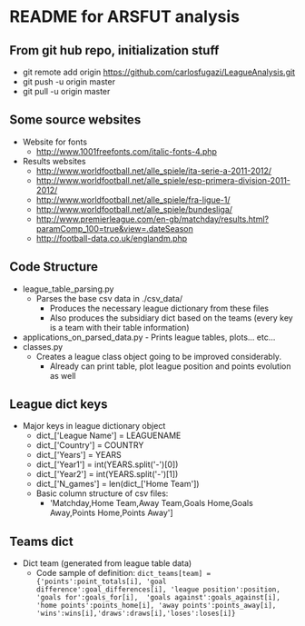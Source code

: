 # README for ARSFUT analysis

## From git hub repo, initialization stuff

+ git remote add origin https://github.com/carlosfugazi/LeagueAnalysis.git
+ git push -u origin master
+ git pull -u origin master

## Some source websites

+ Website for fonts 
	+ http://www.1001freefonts.com/italic-fonts-4.php
+ Results websites
	+ http://www.worldfootball.net/alle_spiele/ita-serie-a-2011-2012/
	+ http://www.worldfootball.net/alle_spiele/esp-primera-division-2011-2012/
	+ http://www.worldfootball.net/alle_spiele/fra-ligue-1/
	+ http://www.worldfootball.net/alle_spiele/bundesliga/
	+ http://www.premierleague.com/en-gb/matchday/results.html?paramComp_100=true&view=.dateSeason
	+ http://football-data.co.uk/englandm.php
	
## Code Structure

+ league_table_parsing.py
	- Parses the base csv data in ./csv_data/
		+ Produces the necessary league dictionary from these files
		+ Also produces the subsidiary dict based on the teams (every key is a team with their table information)
+ applications_on_parsed_data.py
		- Prints league tables, plots... etc...
+ classes.py
	- Creates a league class object going to be improved considerably.
		+ Already can print table, plot league position and points evolution as well

## League dict keys
 
+ Major keys in league dictionary object
	- dict_['League Name'] = LEAGUENAME
 	- dict_['Country'] = COUNTRY
 	- dict_['Years'] = YEARS
 	- dict_['Year1'] = int(YEARS.split('-')[0])
 	- dict_['Year2'] = int(YEARS.split('-')[1])
 	- dict_['N_games'] = len(dict_['Home Team'])
 	- Basic column structure of csv files: 
 		- 'Matchday,Home Team,Away Team,Goals Home,Goals Away,Points Home,Points Away']

## Teams dict 

+ Dict team (generated from league table data)
	- Code sample of definition: 
		`dict_teams[team] = {'points':point_totals[i],
 		'goal difference':goal_differences[i],
 		'league position':position, 'goals for':goals_for[i], 
 		'goals against':goals_against[i], 'home points':points_home[i],
 		'away points':points_away[i],
 		'wins':wins[i],'draws':draws[i],'loses':loses[i]}`

